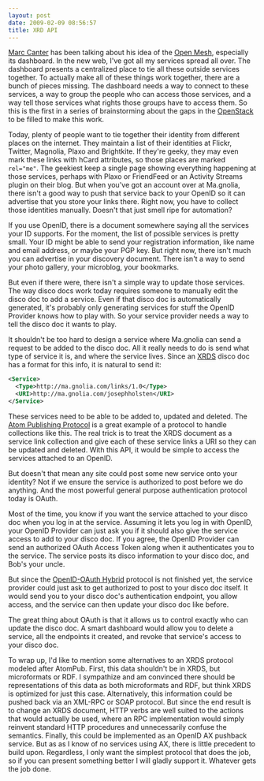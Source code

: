 ```yaml
---
layout: post
date: 2009-02-09 08:56:57
title: XRD API
---
```


[Marc Canter][] has been talking about his idea of the [Open Mesh][],
especially its dashboard. In the new web, I've got all my services
spread all over. The dashboard presents a centralized place to tie all
these outside services together. To actually make all of these things
work together, there are a bunch of pieces missing. The dashboard needs
a way to connect to these services, a way to group the people who can
access those services, and a way tell those services what rights those
groups have to access them. So this is the first in a series of
brainstorming about the gaps in the [OpenStack][] to be filled to make
this work.

Today, plenty of people want to tie together their identity from
different places on the internet. They maintain a list of their
identities at Flickr, Twitter, Magnolia, Plaxo and Brightkite. If
they're geeky, they may even mark these links with hCard attributes, so
those places are marked `rel="me"`. The geekiest keep a single page
showing everything happening at those services, perhaps with Plaxo or
FriendFeed or an Activity Streams plugin on their blog. But when you've
got an account over at Ma.gnolia, there isn't a good way to push that
service back to your OpenID so it can advertise that you store your
links there. Right now, you have to collect those identities manually.
Doesn't that just smell ripe for automation?

If you use OpenID, there is a document somewhere saying all the services
your ID supports. For the moment, the list of possible services is
pretty small. Your ID might be able to send your registration
information, like name and email address, or maybe your PGP key. But
right now, there isn't much you can advertise in your discovery
document. There isn't a way to send your photo gallery, your microblog,
your bookmarks.

But even if there were, there isn't a simple way to update those
services. The way disco docs work today requires someone to manually
edit the disco doc to add a service. Even if that disco doc is
automatically generated, it's probably only generating services for
stuff the OpenID Provider knows how to play with. So your service
provider needs a way to tell the disco doc it wants to play.

It shouldn't be too hard to design a service where Ma.gnolia can send a
request to be added to the disco doc. All it really needs to do is send
what type of service it is, and where the service lives. Since an
[XRDS][OpenStack] disco doc has a format for this info, it is natural to
send it:

```xml
<Service>
  <Type>http://ma.gnolia.com/links/1.0</Type>
  <URI>http://ma.gnolia.com/josephholsten</URI>
</Service>
```

These services need to be able to be added to, updated and deleted. The
[Atom Publishing Protocol][] is a great example of a protocol to handle
collections like this. The real trick is to treat the XRDS document as a
service link collection and give each of these service links a URI so
they can be updated and deleted. With this API, it would be simple to
access the services attached to an OpenID.

But doesn't that mean any site could post some new service onto your
identity? Not if we ensure the service is authorized to post before we
do anything. And the most powerful general purpose authentication
protocol today is OAuth.

Most of the time, you know if you want the service attached to your
disco doc when you log in at the service. Assuming it lets you log in
with OpenID, your OpenID Provider can just ask you if it should also
give the service access to add to your disco doc. If you agree, the
OpenID Provider can send an authorized OAuth Access Token along when it
authenticates you to the service. The service posts its disco
information to your disco doc, and Bob's your uncle.

But since the [OpenID-OAuth Hybrid][] protocol is not finished yet, the
service provider could just ask to get authorized to post to your disco
doc itself. It would send you to your disco doc's authentication
endpoint, you allow access, and the service can then update your disco
doc like before.

The great thing about OAuth is that it allows us to control exactly who
can update the disco doc. A smart dashboard would allow you to delete a
service, all the endpoints it created, and revoke that service's access
to your disco doc.

To wrap up, I'd like to mention some alternatives to an XRDS protocol
modeled after AtomPub. First, this data shouldn't be in XRDS, but
microformats or RDF. I sympathize and am convinced there should be
representations of this data as both microformats and RDF, but think
XRDS is optimized for just this case. Alternatively, this information
could be pushed back via an XML-RPC or SOAP protocol. But since the end
result is to change an XRDS document, HTTP verbs are well suited to the
actions that would actually be used, where an RPC implementation would
simply reinvent standard HTTP procedures and unnecessarily confuse the
semantics. Finally, this could be implemented as an OpenID AX pushback
service. But as as I know of no services using AX, there is little
precedent to build upon. Regardless, I only want the simplest protocol
that does the job, so if you can present something better I will gladly
support it. Whatever gets the job done.

  [Marc Canter]: http://blog.broadbandmechanics.com/
  [Open Mesh]: http://blog.broadbandmechanics.com/2008/05/how-to-build-the-open-mesh
  [OpenStack]: http://netmesh.info/jernst/2008/11/05
  [Atom Publishing Protocol]: http://bitworking.org/projects/atom/rfc5023.html
  [OpenID-OAuth Hybrid]: http://step2.googlecode.com/svn/spec/openid_oauth_extension/latest/openid_oauth_extension.html
